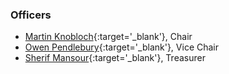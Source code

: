 
### Officers
* [Martin Knobloch](mailto:martin.knobloch@owasp.org){:target='_blank'}, Chair
* [Owen Pendlebury](mailto:owen.pendlebury@owasp.org){:target='_blank'}, Vice Chair
* [Sherif Mansour](mailto:sherif.mansour@owasp.org){:target='_blank'}, Treasurer

